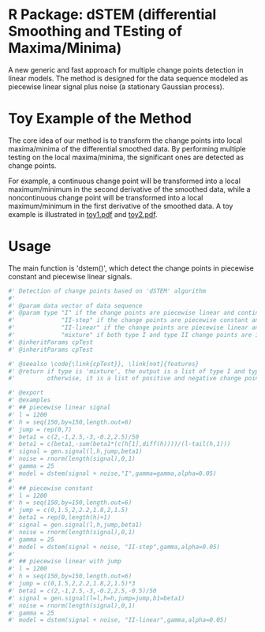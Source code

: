 # R Package: dSTEM (differential Smoothing and TEsting of Maxima/Minima)

A new generic and fast approach for multiple change points detection in linear models. The method is designed for the data sequence 
modeled as piecewise linear signal plus noise (a stationary Gaussian process). 

# Toy Example of the Method

The core idea of our method is to transform the change points into local maxima/minima of the differential smoothed data. By performing 
multiple testing on the local maxima/minima, the significant ones are detected as change points.

For example, a continuous change point will be transformed into a local maximum/minimum in the second derivative of the smoothed data, 
while a noncontinuous change point will be transformed into a local maximum/minimum in the first derivative of the smoothed data.
A toy example is illustrated in [toy1.pdf](https://github.com/zhibinghe/ChangePoint/files/8721035/illu1.pdf) and [toy2.pdf](https://github.com/zhibinghe/ChangePoint/files/8721085/Illu2_1.pdf).

# Usage

The main function is 'dstem()', which detect the change points in piecewise constant and piecewise linear signals.

``` r
#' Detection of change points based on 'dSTEM' algorithm
#'
#' @param data vector of data sequence
#' @param type "I" if the change points are piecewise linear and continuous;
#'             "II-step" if the change points are piecewise constant and noncontinuous;
#'             "II-linear" if the change points are piecewise linear and noncontinuous;
#'             "mixture" if both type I and type II change points are inclued in \code{data}
#' @inheritParams cpTest
#' @inheritParams cpTest

#' @seealso \code{\link{cpTest}}, \link[not]{features}
#' @return if type is 'mixture', the output is a list of type I and type II change points, 
#'         otherwise, it is a list of positive and negative change points

#' @export
#' @examples
#' ## piecewise linear signal
#' l = 1200
#' h = seq(150,by=150,length.out=6)
#' jump = rep(0,7)
#' beta1 = c(2,-1,2.5,-3,-0.2,2.5)/50
#' beta1 = c(beta1,-sum(beta1*(c(h[1],diff(h))))/(l-tail(h,1)))
#' signal = gen.signal(l,h,jump,beta1)
#' noise = rnorm(length(signal),0,1)
#' gamma = 25
#' model = dstem(signal + noise,"I",gamma=gamma,alpha=0.05)
#'
#' ## piecewise constant
#' l = 1200
#' h = seq(150,by=150,length.out=6)
#' jump = c(0,1.5,2,2.2,1.8,2,1.5)
#' beta1 = rep(0,length(h)+1)
#' signal = gen.signal(l,h,jump,beta1)
#' noise = rnorm(length(signal),0,1)
#' gamma = 25
#' model = dstem(signal + noise, "II-step",gamma,alpha=0.05)
#'
#' ## piecewise linear with jump
#' l = 1200
#' h = seq(150,by=150,length.out=6)
#' jump = c(0,1.5,2,2.2,1.8,2,1.5)*3
#' beta1 = c(2,-1,2.5,-3,-0.2,2.5,-0.5)/50
#' signal = gen.signal(l=l,h=h,jump=jump,b1=beta1)
#' noise = rnorm(length(signal),0,1)
#' gamma = 25
#' model = dstem(signal + noise, "II-linear",gamma,alpha=0.05)
```
